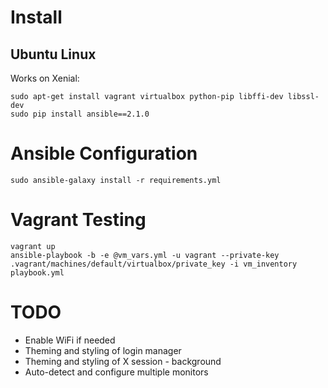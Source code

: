 # Install

## Ubuntu Linux

Works on Xenial:

    sudo apt-get install vagrant virtualbox python-pip libffi-dev libssl-dev
    sudo pip install ansible==2.1.0

# Ansible Configuration

    sudo ansible-galaxy install -r requirements.yml

# Vagrant Testing

    vagrant up
    ansible-playbook -b -e @vm_vars.yml -u vagrant --private-key .vagrant/machines/default/virtualbox/private_key -i vm_inventory playbook.yml

# TODO

* Enable WiFi if needed
* Theming and styling of login manager
* Theming and styling of X session - background
* Auto-detect and configure multiple monitors

